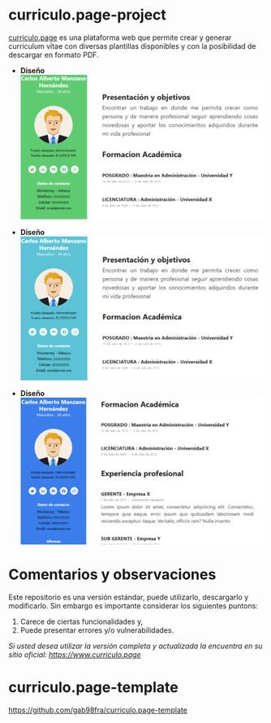 # curriculo.page-project
<a href="https://www.curriculo.page">curriculo.page</a> es una plataforma web que permite crear y generar curriculum vitae con diversas plantillas disponibles y con la posibilidad de descargar en formato PDF.

* **Diseño**
![](media/design/design1.PNG)

* **Diseño**
![](media/design/design2.PNG)

* **Diseño**
![](media/design/design3.PNG)

# Comentarios y observaciones
Este repositorio es una versión estándar, puede utilizarlo, descargarlo y modificarlo. 
Sin embargo es importante considerar los siguientes puntons: <br>
  
  1. Carece de ciertas funcionalidades y,
  2. Puede presentar errores y/o vulnerabilidades.

*Si usted desea utilizar la versión completa y actualizada la encuentra en su sitio oficial: https://www.curriculo.page*

# curriculo.page-template
https://github.com/gab98fra/curriculo.page-template
